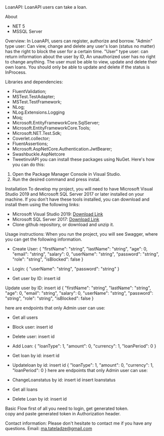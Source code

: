 LoanAPI:
LoanAPI users can take a loan.

About
- NET 5
- MSSQL Server

Overview:
In LoanAPI, users can register, authorize and borrow.
"Admin" type user:
Can view, change and delete any user's loan (status no matter)
has the right to block the user for a certain time.
"User" type user:
can return information about the user by ID,
An unauthorized user has no right to change anything.
The user must be able to view, update and delete their own loans.
You should only be able to update and delete if the status is InProcess.

Libraries and dependencies:
- FluentValidation; 
- MSTest.TestAdapter; 
- MSTest.TestFramework; 
- NLog;
- NLog.Extensions.Logging
- Moq;
- Microsoft.EntityFrameworkCore.SqlServer;
- Microsoft.EntityFrameworkCore.Tools;
- Microsoft.NET.Test.Sdk;
- Coverlet.collector;
- FluentAssertions;
- Microsoft.AspNetCore.Authentication.JwtBearer;
- Swashbuckle.AspNetcore
- TweetinviAPI
you can install these packages using NuGet. Here's how you can do this:
1. Open the Package Manager Console in Visual Studio.
2. Run the desired command and press instal.

Installation
To develop my project, you will need to have Microsoft Visual Studio 2019 and Microsoft SQL Server 2017 or later installed on your machine. If you don't have these tools installed, you can download and install them using the following links:
- Microsoft Visual Studio 2019: [Download Link](https://visualstudio.microsoft.com/downloads/)
- Microsoft SQL Server 2017: [Download Link](https://www.microsoft.com/en-us/sql-server/sql-server-downloads)
- Clone github repository, or download and unzip it.

Usage instructions: 
When you run the project, you will see Swagger, where you can get the following information.
- Create User:
{
  "firstName": "string",
  "lastName": "string",
  "age": 0,
  "email": "string",
  "salary": 0,
  "userName": "string",
  "password": "string",
  "role": "string",
  "isBlocked": false
}

- Login:
{
  "userName": "string",
  "password": "string"
}

- Get user by ID:
insert id


Update user by ID:
insert id
{
  "firstName": "string",
  "lastName": "string",
  "age": 0,
  "email": "string",
  "salary": 0,
  "userName": "string",
  "password": "string",
  "role": "string",
  "isBlocked": false
}

here are endpoints that only Admin user can use:
- Get all users
- Block user:
insert id
- Delete user:
insert id

- Add Loan:
{
  "loanType": 1,
  "amount": 0,
  "currency": 1,
  "loanPeriod": 0
}

- Get loan by id:
insert id

- Updateloan by id:
insert id
{
  "loanType": 1,
  "amount": 0,
  "currency": 1,
  "loanPeriod": 0
}
here are endpoints that only Admin user can use:
- ChangeLoanstatus by id:
insert id
insert loanstatus
 
- Get all loans
- Delete Loan by id:
insert id

Basic Flow
first of all you need to login, get generated token.  
copy and paste generated token in Authorization header.

Contact information:
Please don't hesitate to contact me if you have any questions.
Email: ma.tateladze@gmail.com
